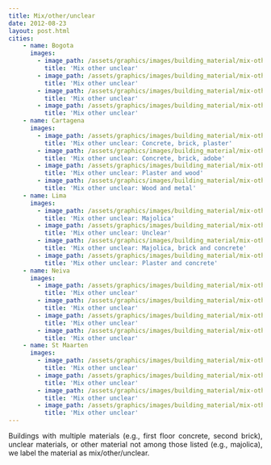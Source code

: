 ```yaml
---
title: Mix/other/unclear 
date: 2012-08-23
layout: post.html
cities:
    - name: Bogota
      images:
        - image_path: /assets/graphics/images/building_material/mix-other-unclear/mix_other_unclear_bogota_01.jpg
          title: 'Mix other unclear'
        - image_path: /assets/graphics/images/building_material/mix-other-unclear/mix_other_unclear_bogota_02.jpg
          title: 'Mix other unclear'
        - image_path: /assets/graphics/images/building_material/mix-other-unclear/mix_other_unclear_bogota_03.jpg
          title: 'Mix other unclear'
        - image_path: /assets/graphics/images/building_material/mix-other-unclear/mix_other_unclear_bogota_04.jpg
          title: 'Mix other unclear'
    - name: Cartagena
      images:
        - image_path: /assets/graphics/images/building_material/mix-other-unclear/mix_other_unclear_cartagena_01.png
          title: 'Mix other unclear: Concrete, brick, plaster'
        - image_path: /assets/graphics/images/building_material/mix-other-unclear/mix_other_unclear_cartagena_02.png
          title: 'Mix other unclear: Concrete, brick, adobe'
        - image_path: /assets/graphics/images/building_material/mix-other-unclear/mix_other_unclear_cartagena_03.png
          title: 'Mix other unclear: Plaster and wood'
        - image_path: /assets/graphics/images/building_material/mix-other-unclear/mix_other_unclear_cartagena_04.png
          title: 'Mix other unclear: Wood and metal'
    - name: Lima
      images:
        - image_path: /assets/graphics/images/building_material/mix-other-unclear/mix_other_unclear_lima_01.png
          title: 'Mix other unclear: Majolica'
        - image_path: /assets/graphics/images/building_material/mix-other-unclear/mix_other_unclear_lima_02.png
          title: 'Mix other unclear: Unclear'
        - image_path: /assets/graphics/images/building_material/mix-other-unclear/mix_other_unclear_lima_03.png
          title: 'Mix other unclear: Majolica, brick and concrete'
        - image_path: /assets/graphics/images/building_material/mix-other-unclear/mix_other_unclear_lima_04.png
          title: 'Mix other unclear: Plaster and concrete'
    - name: Neiva
      images:
        - image_path: /assets/graphics/images/building_material/mix-other-unclear/mix_other_unclear_neiva_01.png
          title: 'Mix other unclear'
        - image_path: /assets/graphics/images/building_material/mix-other-unclear/mix_other_unclear_neiva_02.png
          title: 'Mix other unclear'
        - image_path: /assets/graphics/images/building_material/mix-other-unclear/mix_other_unclear_neiva_03.png
          title: 'Mix other unclear'
        - image_path: /assets/graphics/images/building_material/mix-other-unclear/mix_other_unclear_neiva_04.png
          title: 'Mix other unclear'
    - name: St Maarten
      images:
        - image_path: /assets/graphics/images/building_material/mix-other-unclear/mix_other_unclear_st_maarten_01.png
          title: 'Mix other unclear'
        - image_path: /assets/graphics/images/building_material/mix-other-unclear/mix_other_unclear_st_maarten_02.png
          title: 'Mix other unclear'
        - image_path: /assets/graphics/images/building_material/mix-other-unclear/mix_other_unclear_st_maarten_03.png
          title: 'Mix other unclear'
        - image_path: /assets/graphics/images/building_material/mix-other-unclear/mix_other_unclear_st_maarten_04.png
          title: 'Mix other unclear'
---
```

<p align="justify">
Buildings with multiple materials (e.g., first floor concrete, second brick), unclear materials, or other material not among those listed (e.g., majolica), we label the material as mix/other/unclear.
</p>